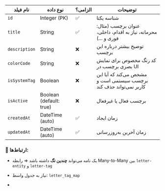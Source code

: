 |نام فیلد|نوع داده|الزامی؟|توضیحات|
|---|---|---|---|
|`id`|Integer (PK)|✅|شناسه یکتا|
|`title`|String|✅|عنوان برچسب (مثال: محرمانه، نیاز به اقدام، داخلی، فوری و ...)|
|`description`|String|❌|توضیح بیشتر درباره این برچسب|
|`colorCode`|String|❌|کد رنگ مخصوص برای نمایش بصری برچسب در UI|
|`isSystemTag`|Boolean|❌|مشخص می‌کند که آیا این برچسب سیستمی است و کاربر نمی‌تواند حذف کند|
|`isActive`|Boolean (default: true)|❌|برچسب فعال یا غیرفعال|
|`createdAt`|DateTime (auto)|✅|زمان ایجاد|
|`updatedAt`|DateTime (auto)|✅|زمان آخرین به‌روزرسانی|

### 🔗 ارتباط‌ها:

- یک نامه می‌تواند **چندین تگ** داشته باشد ⇒ رابطه Many-to-Many بین `letter-entity` و `letter-tag`
    
- نیاز به جدول واسط: `letter_tag_map`
- 